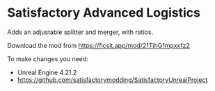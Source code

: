 # Satisfactory Advanced Logistics

Adds an adjustable splitter and merger, with ratios.

Download the mod from https://ficsit.app/mod/21TjhG1mpxxfz2

To make changes you need:

* Unreal Engine 4.21.2
* https://github.com/satisfactorymodding/SatisfactoryUnrealProject
